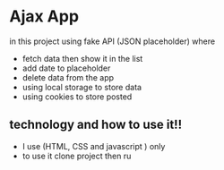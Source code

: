 # Ajax App
  in this project using fake API (JSON placeholder) where 
   - fetch data then show it in the list
   - add date to placeholder
   - delete data from the app
   - using local storage to store data
   - using cookies to store posted

## technology and how to use it!!
  - I use (HTML, CSS and javascript ) only
  - to use it clone project then ru
